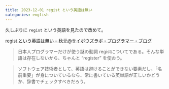 ```yaml
---
title: 2023-12-01 regist という英語は無い
categories: english
---
```


久しぶりに `regist` という英語を見たので改めて。

[regist という英語は無い – 秋元@サイボウズラボ・プログラマー・ブログ](https://labs.cybozu.co.jp/blog/akky/2005/07/regist/)

> 日本人プログラマーだけが使う謎の動詞 registについてである。そんな単語は存在しないから、ちゃんと “register” を使おう。

> ソフトウェア技術者として、英語は避けることができない要素だし、「名前重要」が身についているなら、常に書いている英単語が正しいかどうか、辞書でチェックすべきだろう。

